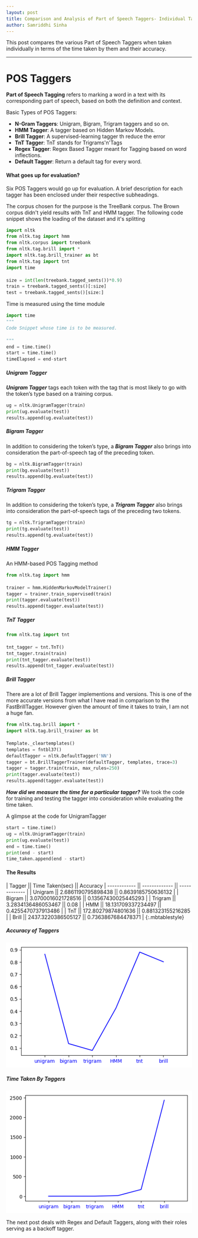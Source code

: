 ```yaml
---
layout: post
title: Comparison and Analysis of Part of Speech Taggers- Individual Taggers
author: Samriddhi Sinha
---
```


This post compares the various Part of Speech Taggers when taken individually in terms of the time taken by them and their accuracy. 

---
# POS Taggers

**Part of Speech Tagging** refers to marking a word in a text with its corresponding part of speech, based on both the definition and context. 

Basic Types of POS Taggers:

* **N-Gram Taggers**: Unigram, Bigram, Trigram taggers and so on. 
* **HMM Tagger**: A tagger based on Hidden Markov Models. 
* **Brill Tagger**: A supervised-learning tagger th reduce the error
* **TnT Tagger**: TnT stands for Trigrams'n'Tags
* **Regex Tagger**: Regex Based Tagger meant for Tagging based on word inflections.
* **Default Tagger**: Return a default tag for every word. 

#### What goes up for evaluation? 
Six POS Taggers would go up for evaluation. A brief description for each tagger has been enclosed under their respective subheadings. 

The corpus chosen for the purpose is the TreeBank corpus. The Brown corpus didn't yield results with TnT and HMM tagger. The following code snippet shows the loading of the dataset and it's splitting 

```python
import nltk
from nltk.tag import hmm
from nltk.corpus import treebank
from nltk.tag.brill import *
import nltk.tag.brill_trainer as bt
from nltk.tag import tnt
import time 

size = int(len(treebank.tagged_sents())*0.9)
train = treebank.tagged_sents()[:size]
test = treebank.tagged_sents()[size:]
```
Time is measured using the time module
```python 
import time
"""
Code Snippet whose time is to be measured. 

"""
end = time.time()
start = time.time()
timeElapsed = end-start
```
##### Unigram Tagger
***Unigram Tagger*** tags each token with the tag that is most likely to go with the token’s type based on a training corpus. 
```python
ug = nltk.UnigramTagger(train)
print(ug.evaluate(test))
results.append(ug.evaluate(test))
```

##### Bigram Tagger 
In addition to considering the token’s type, a ***Bigram Tagger*** also brings into consideration the part-of-speech tag of the preceding token.
```python
bg = nltk.BigramTagger(train)
print(bg.evaluate(test))
results.append(bg.evaluate(test))
```
##### Trigram Tagger 
In addition to considering the token’s type, a ***Trigram Tagger*** also brings into consideration the part-of-speech tags of the preceding two tokens.
```python
tg = nltk.TrigramTagger(train)
print(tg.evaluate(test))
results.append(tg.evaluate(test))
```
##### HMM Tagger 
An HMM-based POS Tagging method
```python
from nltk.tag import hmm

trainer = hmm.HiddenMarkovModelTrainer()
tagger = trainer.train_supervised(train)
print(tagger.evaluate(test))
results.append(tagger.evaluate(test))
```
##### TnT Tagger 
 
```python
from nltk.tag import tnt

tnt_tagger = tnt.TnT()
tnt_tagger.train(train)
print(tnt_tagger.evaluate(test))
results.append(tnt_tagger.evaluate(test))
```
##### Brill Tagger 
There are a lot of Brill Tagger implementions and versions. This is one of the more accurate versions from what I have read in comparison to the FastBrillTagger. However given the amount of time it takes to train, I am not a huge fan. 
```python
from nltk.tag.brill import *
import nltk.tag.brill_trainer as bt

Template._cleartemplates()
templates = fntbl37()
defaultTagger = nltk.DefaultTagger('NN')
tagger = bt.BrillTaggerTrainer(defaultTagger, templates, trace=3)
tagger = tagger.train(train, max_rules=250)
print(tagger.evaluate(test))
results.append(tagger.evaluate(test))
```

***How did we measure the time for a particular tagger?***
We took the code for training and testing the tagger into consideration while evaluating the time taken. 

A glimpse at the code for UnigramTagger
```python
start = time.time()
ug = nltk.UnigramTagger(train)
print(ug.evaluate(test))
end = time.time()
print(end - start)
time_taken.append(end - start)
``` 

#### The Results 

| Tagger || Time Taken(sec) || Accuracy |
------------ || ------------- || ------------- |
| Unigram  ||  2.6861190795898438  ||  0.8639185750636132 |
| Bigram  ||  3.0700016021728516  ||  0.13567430025445293 |
| Trigram  ||  3.2834136486053467  ||  0.08 |
| HMM  ||  18.131709337234497  ||  0.4255470737913486 |
| TnT  ||  172.80279874801636  ||  0.881323155216285 |
| Brill  ||  2437.3220386505127  ||  0.7363867684478371 |
{:.mbtablestyle}
	

##### Accuracy of Taggers 
![Accuracy of Taggers](../images/posts/s1.png  "Accuracy of Taggers")

##### Time Taken By Taggers
![Time Taken by Taggers](../images/posts/s2.png  "Time Taken by~~~~ Taggers")

The next post deals with Regex and Default Taggers, along with their roles serving as a backoff tagger. 